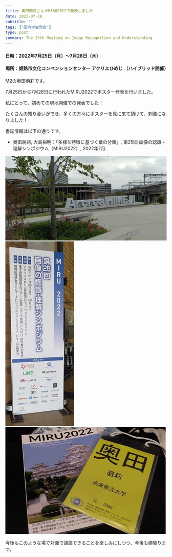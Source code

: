 ```yaml
---
title: 奥田萌莉さんがMIRU2022で発表しました
date: 2022-07-28
subtitle: ""
tags: ["国内学会発表"]
type: post
summary: The 25th Meeting on Image Recognition and Understanding
---
```



#### 日時：2022年7月25日（月）～7月28日（木）
#### 場所：姫路市文化コンベンションセンター  アクリエひめじ （ハイブリッド開催）

M2の奥田萌莉です。

7月25日から7月28日に行われたMIRU2022でポスター発表を行いました。

私にとって、初めての現地開催での発表でした！

たくさんの知り合いができ、多くの方々にポスターを見に来て頂けて、刺激になりました！

書誌情報は以下の通りです。
+ 奥田萌莉, 大島裕明：「多様な特徴に基づく葉の分類」, 第25回 画像の認識・理解シンポジウム（MIRU2022）, 2022年7月.

![](2.jpg)
![](3.jpg)
![](4.jpg)

今後もこのような場で対面で議論できることを楽しみにしつつ、今後も頑張ります。


<!-- 1. 論文採録バージョン -->
<!-- [第一著者]さんの論文が「[学会フルネーム]」に採録されました。 -->

<!-- [公式Webページ](学会公式ページTopのURL) -->


<!-- 書誌情報。書式はPublicationsを参考。変にコードブロックとかで囲まなくてOK -->


<!-- [年月日]に発表予定 -->



<!-- 2. 論文発表済みバージョン -->
<!-- [第一著者]さんが「[学会フルネーム]」で発表しました。 -->

<!-- [公式Webページ](学会公式ページTopのURL) -->


<!-- 書誌情報。書式はPublicationsを参考。変にコードブロックとかで囲まなくてOK -->


<!-- 3. 論文受賞バージョン -->
<!-- [第一著者]さんの論文が「[学会フルネーム]」で「[受賞名]」を受賞しました -->

<!-- [公式Webページ](学会公式ページTopのURL) -->


<!-- 書誌情報。書式はPublicationsを参考。変にコードブロックとかで囲まなくてOK -->

<!-- 同学会複数名の場合は並べて良い感じにして -->
